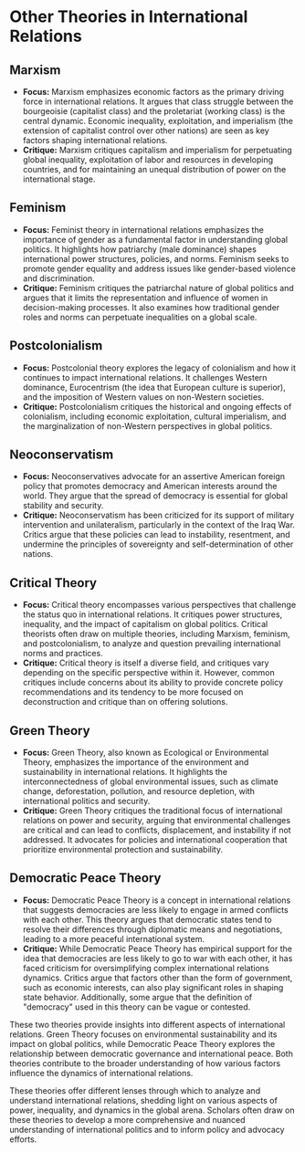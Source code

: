 # Other Theories in International Relations

## **Marxism**
   - **Focus:** Marxism emphasizes economic factors as the primary driving force in international relations. It argues that class struggle between the bourgeoisie (capitalist class) and the proletariat (working class) is the central dynamic. Economic inequality, exploitation, and imperialism (the extension of capitalist control over other nations) are seen as key factors shaping international relations.
   - **Critique:** Marxism critiques capitalism and imperialism for perpetuating global inequality, exploitation of labor and resources in developing countries, and for maintaining an unequal distribution of power on the international stage.

## **Feminism**
   - **Focus:** Feminist theory in international relations emphasizes the importance of gender as a fundamental factor in understanding global politics. It highlights how patriarchy (male dominance) shapes international power structures, policies, and norms. Feminism seeks to promote gender equality and address issues like gender-based violence and discrimination.
   - **Critique:** Feminism critiques the patriarchal nature of global politics and argues that it limits the representation and influence of women in decision-making processes. It also examines how traditional gender roles and norms can perpetuate inequalities on a global scale.

## **Postcolonialism**
   - **Focus:** Postcolonial theory explores the legacy of colonialism and how it continues to impact international relations. It challenges Western dominance, Eurocentrism (the idea that European culture is superior), and the imposition of Western values on non-Western societies.
   - **Critique:** Postcolonialism critiques the historical and ongoing effects of colonialism, including economic exploitation, cultural imperialism, and the marginalization of non-Western perspectives in global politics.

## **Neoconservatism**
   - **Focus:** Neoconservatives advocate for an assertive American foreign policy that promotes democracy and American interests around the world. They argue that the spread of democracy is essential for global stability and security.
   - **Critique:** Neoconservatism has been criticized for its support of military intervention and unilateralism, particularly in the context of the Iraq War. Critics argue that these policies can lead to instability, resentment, and undermine the principles of sovereignty and self-determination of other nations.

## **Critical Theory**
   - **Focus:** Critical theory encompasses various perspectives that challenge the status quo in international relations. It critiques power structures, inequality, and the impact of capitalism on global politics. Critical theorists often draw on multiple theories, including Marxism, feminism, and postcolonialism, to analyze and question prevailing international norms and practices.
   - **Critique:** Critical theory is itself a diverse field, and critiques vary depending on the specific perspective within it. However, common critiques include concerns about its ability to provide concrete policy recommendations and its tendency to be more focused on deconstruction and critique than on offering solutions.

## **Green Theory**
- **Focus:** Green Theory, also known as Ecological or Environmental Theory, emphasizes the importance of the environment and sustainability in international relations. It highlights the interconnectedness of global environmental issues, such as climate change, deforestation, pollution, and resource depletion, with international politics and security.
- **Critique:** Green Theory critiques the traditional focus of international relations on power and security, arguing that environmental challenges are critical and can lead to conflicts, displacement, and instability if not addressed. It advocates for policies and international cooperation that prioritize environmental protection and sustainability.

## **Democratic Peace Theory**
- **Focus:** Democratic Peace Theory is a concept in international relations that suggests democracies are less likely to engage in armed conflicts with each other. This theory argues that democratic states tend to resolve their differences through diplomatic means and negotiations, leading to a more peaceful international system.
- **Critique:** While Democratic Peace Theory has empirical support for the idea that democracies are less likely to go to war with each other, it has faced criticism for oversimplifying complex international relations dynamics. Critics argue that factors other than the form of government, such as economic interests, can also play significant roles in shaping state behavior. Additionally, some argue that the definition of "democracy" used in this theory can be vague or contested.

These two theories provide insights into different aspects of international relations. Green Theory focuses on environmental sustainability and its impact on global politics, while Democratic Peace Theory explores the relationship between democratic governance and international peace. Both theories contribute to the broader understanding of how various factors influence the dynamics of international relations.

These theories offer different lenses through which to analyze and understand international relations, shedding light on various aspects of power, inequality, and dynamics in the global arena. Scholars often draw on these theories to develop a more comprehensive and nuanced understanding of international politics and to inform policy and advocacy efforts.